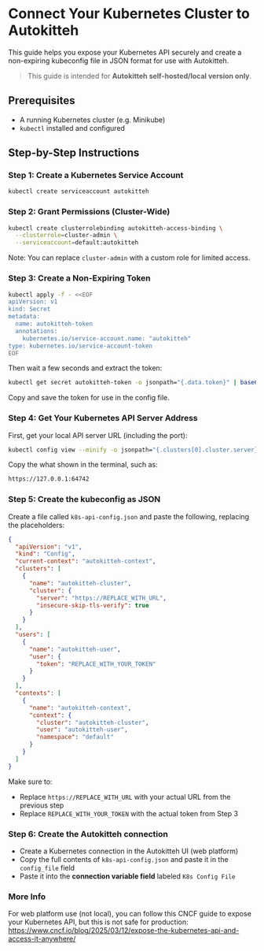 # Connect Your Kubernetes Cluster to Autokitteh

This guide helps you expose your Kubernetes API securely and create a non-expiring kubeconfig file in JSON format for use with Autokitteh.

> This guide is intended for **Autokitteh self-hosted/local version only**.

## Prerequisites

- A running Kubernetes cluster (e.g. Minikube)
- `kubectl` installed and configured

## Step-by-Step Instructions

### Step 1: Create a Kubernetes Service Account

```bash
kubectl create serviceaccount autokitteh
```

### Step 2: Grant Permissions (Cluster-Wide)

```bash
kubectl create clusterrolebinding autokitteh-access-binding \
  --clusterrole=cluster-admin \
  --serviceaccount=default:autokitteh
```

Note: You can replace `cluster-admin` with a custom role for limited access.

### Step 3: Create a Non-Expiring Token

```bash
kubectl apply -f - <<EOF
apiVersion: v1
kind: Secret
metadata:
  name: autokitteh-token
  annotations:
    kubernetes.io/service-account.name: "autokitteh"
type: kubernetes.io/service-account-token
EOF
```

Then wait a few seconds and extract the token:

```bash
kubectl get secret autokitteh-token -o jsonpath="{.data.token}" | base64 --decode
```

Copy and save the token for use in the config file.

### Step 4: Get Your Kubernetes API Server Address

First, get your local API server URL (including the port):

```bash
kubectl config view --minify -o jsonpath="{.clusters[0].cluster.server}"
```

Copy the what shown in the terminal, such as:

```bash
https://127.0.0.1:64742
```

### Step 5: Create the kubeconfig as JSON

Create a file called `k8s-api-config.json` and paste the following, replacing the placeholders:

```json
{
  "apiVersion": "v1",
  "kind": "Config",
  "current-context": "autokitteh-context",
  "clusters": [
    {
      "name": "autokitteh-cluster",
      "cluster": {
        "server": "https://REPLACE_WITH_URL",
        "insecure-skip-tls-verify": true
      }
    }
  ],
  "users": [
    {
      "name": "autokitteh-user",
      "user": {
        "token": "REPLACE_WITH_YOUR_TOKEN"
      }
    }
  ],
  "contexts": [
    {
      "name": "autokitteh-context",
      "context": {
        "cluster": "autokitteh-cluster",
        "user": "autokitteh-user",
        "namespace": "default"
      }
    }
  ]
}
```

Make sure to:

- Replace `https://REPLACE_WITH_URL` with your actual URL from the previous step
- Replace `REPLACE_WITH_YOUR_TOKEN` with the actual token from Step 3

### Step 6: Create the Autokitteh connection

- Create a Kubernetes connection in the Autokitteh UI (web platform)
- Copy the full contents of `k8s-api-config.json` and paste it in the `config_file` field
- Paste it into the **connection variable field** labeled `K8s Config File`

### More Info

For web platform use (not local), you can follow this CNCF guide to expose your Kubernetes API, but this is not safe for production:
https://www.cncf.io/blog/2025/03/12/expose-the-kubernetes-api-and-access-it-anywhere/
